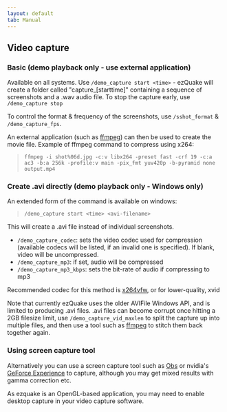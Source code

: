 ```yaml
---
layout: default
tab: Manual
---
```


## Video capture

### Basic (demo playback only - use external application)

Available on all systems.  Use `/demo_capture start <time>` - ezQuake will create a folder called "capture_[starttime]" containing a sequence of screenshots and a .wav audio file.  To stop the capture early, use `/demo_capture stop`

To control the format & frequency of the screenshots, use `/sshot_format` & `/demo_capture_fps`.

An external application (such as [ffmpeg][ffmpeg]) can then be used to create the movie file.  Example of ffmpeg command to compress using x264:

>```ffmpeg -i shot%06d.jpg -c:v libx264 -preset fast -crf 19 -c:a ac3 -b:a 256k -profile:v main -pix_fmt yuv420p -b-pyramid none output.mp4```

### Create .avi directly (demo playback only - Windows only)

An extended form of the command is available on windows:

> `/demo_capture start <time> <avi-filename>`

This will create a .avi file instead of individual screenshots.

- `/demo_capture_codec`: sets the video codec used for compression (available codecs will be listed, if an invalid one is specified).  If blank, video will be uncompressed.
- `/demo_capture_mp3`: if set, audio will be compressed
- `/demo_capture_mp3_kbps`: sets the bit-rate of audio if compressing to mp3

Recommended codec for this method is [x264vfw][x264vfw], or for lower-quality, xvid

Note that currently ezQuake uses the older AVIFile Windows API, and is limited to producing .avi files.  .avi files can become corrupt once hitting a 2GB filesize limit, use `/demo_capture_vid_maxlen` to split the capture up into multiple files, and then use a tool such as [ffmpeg][ffmpeg] to stitch them back together again.

### Using screen capture tool

Alternatively you can use a screen capture tool such as [Obs][obs] or nvidia's [GeForce Experience][gfexp] to capture, although you may get mixed results with gamma correction etc.

As ezquake is an OpenGL-based application, you may need to enable desktop capture in your video capture software.

 [gfexp]: http://www.geforce.co.uk/geforce-experience/share
 [x264vfw]: https://sourceforge.net/projects/x264vfw/
 [ffmpeg]: https://www.ffmpeg.org/
 [obs]: https://obsproject.com/
